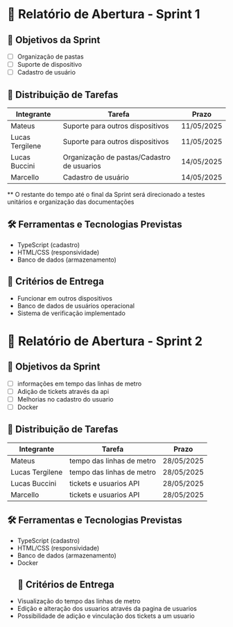 # 🏁 Relatório de Abertura - Sprint 1

## 🎯 Objetivos da Sprint
- [ ] Organização de pastas
- [ ] Suporte de dispositivo
- [ ] Cadastro de usuário

## 👥 Distribuição de Tarefas
| Integrante          | Tarefa                                     | Prazo         |
|---------------------|--------------------------------------------|---------------|
| Mateus              | Suporte para outros dispositivos           | 11/05/2025    |
| Lucas Tergilene     | Suporte para outros dispositivos           | 11/05/2025    |
| Lucas Buccini       | Organização de pastas/Cadastro de usuarios | 14/05/2025    |
| Marcello            | Cadastro de usuário                        | 14/05/2025    |
** O restante do tempo até o final da Sprint será direcionado a testes unitários e organização das documentações
## 🛠️ Ferramentas e Tecnologias Previstas
- TypeScript (cadastro)
- HTML/CSS (responsividade)
- Banco de dados (armazenamento)

## 📌 Critérios de Entrega
- Funcionar em outros dispositivos
- Banco de dados de usuários operacional
- Sistema de verificação implementado

# 🏁 Relatório de Abertura - Sprint 2

## 🎯 Objetivos da Sprint
- [ ] informações em tempo das linhas de metro 
- [ ] Adição de tickets através da api
- [ ] Melhorias no cadastro do usuario
- [ ] Docker 
      
## 👥 Distribuição de Tarefas
| Integrante          | Tarefa                                     | Prazo         |
|---------------------|--------------------------------------------|---------------|
| Mateus              | tempo das linhas de metro                  | 28/05/2025    |
| Lucas Tergilene     | tempo das linhas de metro                  | 28/05/2025    |
| Lucas Buccini       | tickets e usuarios API                     | 28/05/2025    |
| Marcello            | tickets e usuarios API                     | 28/05/2025    |


## 🛠️ Ferramentas e Tecnologias Previstas
- TypeScript (cadastro)
- HTML/CSS (responsividade)
- Banco de dados (armazenamento)
- Docker
  ## 📌 Critérios de Entrega
- Visualização do tempo das linhas de metro
- Edição e alteração dos usuarios através da pagina de usuarios
- Possibilidade de adição e vinculação dos tickets a um usuario
